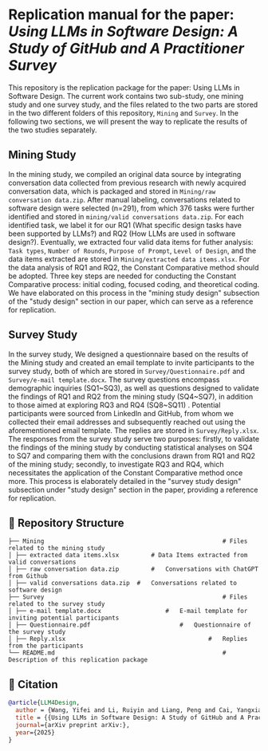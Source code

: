 # Replication manual for the paper: *Using LLMs in Software Design: A Study of GitHub and A Practitioner Survey*

This repository is the replication package for the paper: Using LLMs in Software Design. The current work  contains two sub-study, one mining study and one survey study, and the files related to the two parts are stored in the two different folders of this repository, `Mining` and `Survey`. In the following two sections, we will present the way to replicate the results of the two studies separately.

## Mining Study

In the mining study, we compiled an original data source by integrating conversation data collected from previous research with newly acquired conversation data, which is packaged and stored in `Mining/raw conversation data.zip`. After manual labeling, conversations related to software design were selected (n=291), from which 376 tasks were further identified and stored in `mining/valid conversations data.zip`. For each identified task, we label it for our RQ1 (What specific design tasks have been supported by LLMs?) and RQ2 (How LLMs are used in software design?). Eventually, we extracted four valid data items for futher analysis: `Task types`, `Number of Rounds`, `Purpose of Prompt`, `Level of Design`, and the data items extracted are stored in `Mining/extracted data items.xlsx`.  For the data analysis of RQ1 and RQ2, the Constant Comparative method should be adopted. Three key steps are needed for conducting the Constant Comparative process: initial coding, focused coding, and theoretical coding. We have elaborated on this process in the "mining study design" subsection of the "study design" section in our paper, which can serve as a reference for replication.

## Survey Study

 In the survey study, We designed a questionnaire based on the results of the Mining study and created an email template to invite participants to the survey study, both of which are stored in `Survey/Questionnaire.pdf` and `Survey/e-mail template.docx`. The survey questions encompass demographic inquiries (SQ1\~SQ3), as well as questions designed to validate the findings of RQ1 and RQ2 from the mining study (SQ4\~SQ7), in addition to those aimed at exploring RQ3 and RQ4 (SQ8\~SQ11) . Potential participants were sourced from LinkedIn and GitHub, from whom we collected their email addresses and subsequently reached out using the aforementioned email template. The replies are stored in `Survey/Reply.xlsx`. The responses from the survey study serve two purposes: firstly, to validate the findings of the mining study by conducting statistical analyses on SQ4 to SQ7 and comparing them with the conclusions drawn from RQ1 and RQ2 of the mining study; secondly, to investigate RQ3 and RQ4, which necessitates the application of the Constant Comparative method once more. This process is elaborately detailed in the "survey study design" subsection under "study design" section in the paper, providing a reference for replication.

## 📁 Repository Structure

```plaintext
├── Mining													# Files related to the mining study
│ ├── extracted data items.xlsx			# Data Items extracted from valid conversations
│ ├── raw conversation data.zip			#	Conversations with ChatGPT from Github
│ ├── valid conversations data.zip	#	Conversations related to software design
├── Survey													# Files related to the survey study
│ ├── e-mail template.docx					#	E-mail template for inviting potential participants
│ ├── Questionnaire.pdf							#	Questionnaire of the survey study
│ ├── Reply.xlsx										#	Replies from the participants
└── README.md												# Description of this replication package
```

## 📝 Citation

```bibtex
@article{LLM4Design,
  author = {Wang, Yifei and Li, Ruiyin and Liang, Peng and Cai, Yangxiao},
  title = {{Using LLMs in Software Design: A Study of GitHub and A Practitioner Survey}},
  journal={arXiv preprint arXiv:},
  year={2025}
}
```